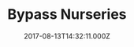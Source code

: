 ---
date: 2017-08-13T14:32:11.000Z
title: Bypass Nurseries
latitude: 51.99995941597896
longitude: 1.05363796348007
url: http://www.bypassnurseries.co.uk
category: checkin
---